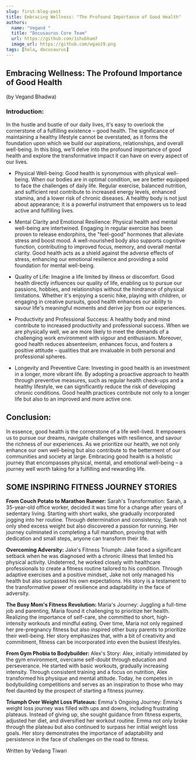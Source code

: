 ```yaml
---
slug: first-blog-post
title: Embracing Wellness: "The Profound Importance of Good Health"
authors:
  name: "Vegand "
  title: "Docusaurus Core Team"
  url: https://github.com/1shubham7
  image_url: https://github.com/wgao19.png
tags: [hola, docusaurus]
---
```


## Embracing Wellness: The Profound Importance of Good Health
(by Vegand Bhadwa)

### Introduction:
In the hustle and bustle of our daily lives, it's easy to overlook the cornerstone of a fulfilling existence – good health. The significance of maintaining a healthy lifestyle cannot be overstated, as it forms the foundation upon which we build our aspirations, relationships, and overall well-being. In this blog, we'll delve into the profound importance of good health and explore the transformative impact it can have on every aspect of our lives.

- Physical Well-being: Good health is synonymous with physical well-being. When our bodies are in optimal condition, we are better equipped to face the challenges of daily life. Regular exercise, balanced nutrition, and sufficient rest contribute to increased energy levels, enhanced stamina, and a lower risk of chronic diseases. A healthy body is not just about appearance; it is a powerful instrument that empowers us to lead active and fulfilling lives.

- Mental Clarity and Emotional Resilience: Physical health and mental well-being are intertwined. Engaging in regular exercise has been proven to release endorphins, the "feel-good" hormones that alleviate stress and boost mood. A well-nourished body also supports cognitive function, contributing to improved focus, memory, and overall mental clarity. Good health acts as a shield against the adverse effects of stress, enhancing our emotional resilience and providing a solid foundation for mental well-being.
- Quality of Life: Imagine a life limited by illness or discomfort. Good health directly influences our quality of life, enabling us to pursue our passions, hobbies, and relationships without the hindrance of physical limitations. Whether it's enjoying a scenic hike, playing with children, or engaging in creative pursuits, good health enhances our ability to savour life's meaningful moments and derive joy from our experiences.
- Productivity and Professional Success: A healthy body and mind contribute to increased productivity and professional success. When we are physically well, we are more likely to meet the demands of a challenging work environment with vigour and enthusiasm. Moreover, good health reduces absenteeism, enhances focus, and fosters a positive attitude – qualities that are invaluable in both personal and professional spheres.
- Longevity and Preventive Care: Investing in good health is an investment in a longer, more vibrant life. By adopting a proactive approach to health through preventive measures, such as regular health check-ups and a healthy lifestyle, we can significantly reduce the risk of developing chronic conditions. Good health practices contribute not only to a longer life but also to an improved and more active one.

## Conclusion:
In essence, good health is the cornerstone of a life well-lived. It empowers us to pursue our dreams, navigate challenges with resilience, and savour the richness of our experiences. As we prioritize our health, we not only enhance our own well-being but also contribute to the betterment of our communities and society at large. Embracing good health is a holistic journey that encompasses physical, mental, and emotional well-being – a journey well worth taking for a fulfilling and rewarding life.
 
## SOME INSPIRING FITNESS JOURNEY STORIES

**From Couch Potato to Marathon Runner:** Sarah's Transformation: Sarah, a 35-year-old office worker, decided it was time for a change after years of sedentary living. Starting with short walks, she gradually incorporated jogging into her routine. Through determination and consistency, Sarah not only shed excess weight but also discovered a passion for running. Her journey culminated in completing a full marathon, proving that with dedication and small steps, anyone can transform their life.

**Overcoming Adversity:** Jake's Fitness Triumph: Jake faced a significant setback when he was diagnosed with a chronic illness that limited his physical activity. Undeterred, he worked closely with healthcare professionals to create a fitness routine tailored to his condition. Through adaptive exercises and a positive mindset, Jake not only managed his health but also surpassed his own expectations. His story is a testament to the transformative power of resilience and adaptability in the face of adversity.

**The Busy Mom's Fitness Revolution:** Maria's Journey: Juggling a full-time job and parenting, Maria found it challenging to prioritize her health. Realizing the importance of self-care, she committed to short, high-intensity workouts and mindful eating. Over time, Maria not only regained her pre-pregnancy fitness but also inspired other busy parents to prioritize their well-being. Her story emphasizes that, with a bit of creativity and commitment, fitness can be incorporated into even the busiest lifestyles.

**From Gym Phobia to Bodybuilder:** Alex's Story: Alex, initially intimidated by the gym environment, overcame self-doubt through education and perseverance. He started with basic workouts, gradually increasing intensity. Through consistent training and a focus on nutrition, Alex transformed his physique and mental attitude. Today, he competes in bodybuilding competitions and serves as an inspiration to those who may feel daunted by the prospect of starting a fitness journey.

**Triumph Over Weight Loss Plateaus:** Emma's Ongoing Journey: Emma's weight loss journey was filled with ups and downs, including frustrating plateaus. Instead of giving up, she sought guidance from fitness experts, adjusted her diet, and diversified her workout routine. Emma not only broke through the plateau but also continued to surpass her initial weight loss goals. Her story demonstrates the importance of adaptability and persistence in the face of challenges on the road to fitness.


Written by Vedang Tiwari
